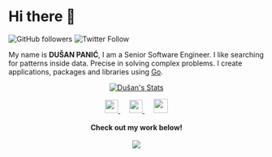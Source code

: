 # Hi there 👋

![GitHub followers](https://img.shields.io/github/followers/dpanic?label=Follow%20%40dpanic&style=for-the-badge)
![Twitter Follow](https://img.shields.io/twitter/follow/dusan_panic?style=for-the-badge)

My name is **DUŠAN PANIĆ**, I am a Senior Software Engineer. I like searching for patterns inside data. Precise in solving complex problems. I create applications, packages and libraries using [Go](https://github.com/golang/go). 


<p align="center">
  <a href="https://github.com/dpanic" class="rich-diff-level-one">
    <img src="https://github-readme-stats.vercel.app/api?username=dpanic&title_color=333&text_color=777" alt="Dušan's Stats" >
  </a>
</p>

<p align="center">
  <a href="https://www.linkedin.com/in/du%C5%A1an-pani%C4%87-5933731b2/">
    <img src="https://img.icons8.com/ios-filled/256/000000/linkedin.svg" width="26px"/>
  </a>
  &emsp;
  <a href="https://twitter.com/dusan_panic">
    <img src="https://img.icons8.com/ios-filled/256/000000/twitter.svg" width="26px"/>
  </a>
  &emsp;
  <a href= "https://instagram.com/dpanic2727">
    <img src="https://img.icons8.com/ios-glyphs/256/000000/instagram-new.svg" width="28px"/>
  </a>
  <br><br>
  <strong>Check out my work below!</strong>
  <br><br>
  <a href="https://badges.pufler.dev">
    <img src="https://badges.pufler.dev/visits/dpanic/dpanic?style=flat-square&color=black&logo=github">
  </a>
</p>
<!--
**dpanic/dpanic** is a ✨ _special_ ✨ repository because its `README.md` (this file) appears on your GitHub profile.

Here are some ideas to get you started:

- 🔭 I’m currently working on ...
- 🌱 I’m currently learning ...
- 👯 I’m looking to collaborate on ...
- 🤔 I’m looking for help with ...
- 💬 Ask me about ...
- 📫 How to reach me: ...
- 😄 Pronouns: ...
- ⚡ Fun fact: ...
-->
